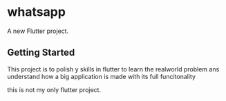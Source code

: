 # whatsapp

A new Flutter project.

## Getting Started

This project is to polish y skills in flutter to learn the realworld problem ans understand how a big application is made with its full funcitonality

this is not my only flutter project.
